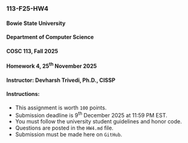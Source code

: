 ### 113-F25-HW4

#### Bowie State University
#### Department of Computer Science
#### COSC 113, Fall 2025
#### Homework 4, 25<sup>th</sup> November 2025
#### Instructor: Devharsh Trivedi, Ph.D., CISSP


#### Instructions:
- This assignment is worth ```100``` points.
- Submission deadline is 9<sup>th</sup> December 2025 at 11:59 PM EST.
- You must follow the university student guidelines and honor code.
- Questions are posted in the ```HW4.md``` file.
- Submission must be made here on ```GitHub```.
